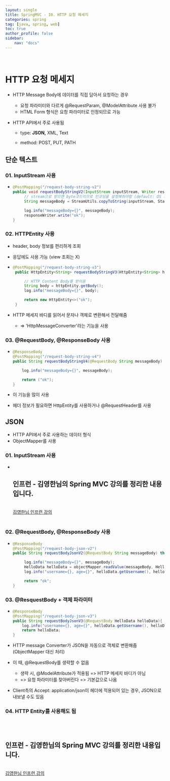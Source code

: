 ```yaml
---
layout: single
title: SpringMVC - 10. HTTP 요청 메세지
categories: spring
tag: [java, spring, web]
toc: true 
author_profile: false
sidebar:
    nav: "docs"
---
```


<br/>

# HTTP 요청 메세지

- HTTP Message Body에 데이터를 직접 담아서 요청하는 경우

  - 요청 파라미터와 다르게 @RequestParam, @ModelAttribute 사용 불가
  - HTML Form 형식은 요청 파라미터로 인정되므로 가능

- HTTP API에서 주로 사용됨

  - type: **JSON,** XML, Text

  - method: POST, PUT, PATH

## 단순 텍스트

### 01. InputStream 사용

- ```java
  @PostMapping("/request-body-string-v2")
  public void requestBodyStringV2(InputStream inputStream, Writer responseWriter) throws IOException {
       // stream으로 받으면 byte코드이므로 인코딩을 설정해줘야함 (default: OS 기본설정)
       String messageBody = StreamUtils.copyToString(inputStream, StandardCharsets.UTF_8);
  
       log.info("messageBody={}", messageBody);
       responseWriter.write("ok");
  }
  ```

### 02. HTTPEntity 사용

- header, body 정보를 편리하게 조회
- 응답에도 사용 가능 (view 조회는 X)

- ```java
  @PostMapping("/request-body-string-v3")
   public HttpEntity<String> requestBodyStringV3(HttpEntity<String> httpEntity) throws IOException {
  
       // HTTP Content Body를 받아옴
       String body = httpEntity.getBody();
       log.info("messageBody={}", body);
  
       return new HttpEntity<>("ok");
   }
  ```

- HTTP 메세지 바디를 읽어서 문자나 객체로 변환해서 전달해줌

  - => 'HttpMessageConverter'라는 기능을 사용

### 03. @RequestBody, @ResponseBody 사용

- ```java
  @ResponseBody
  @PostMapping("/request-body-string-v4")
  public String requestBodyStringV4(@RequestBody String messageBody) throws IOException {
  
      log.info("messageBody={}", messageBody);
  
      return ("ok");
  }
  ```

- 이 기능을 많이 사용

- 헤더 정보가 필요하면 HttpEntity를 사용하거나 @RequestHeader를 사용

## JSON

- HTTP API에서 주로 사용하는 데이터 형식
- ObjectMapper를 사용

### 01. InputStream 사용

- <div class='notice--warning'>
      <br/>
      <h2>
         인프런 - 김영한님의 <strong>Spring MVC 강의</strong>를 정리한 내용입니다. <br/> 
      </h2><br/>
      <a href="https://www.inflearn.com/course/%EC%8A%A4%ED%94%84%EB%A7%81-mvc-1/dashboard" class="btn btn--info">김영한님 인프런 강의</a><br/>
      <br/>
  </div>

### 02. @RequestBody, @ResponseBody 사용

- ```java
  @ResponseBody
  @PostMapping("/request-body-json-v2")
  public String requestBodyJsonV2(@RequestBody String messageBody) throws IOException {
  
       log.info("messageBody={}", messageBody);
       HelloData helloData = objectMapper.readValue(messageBody, HelloData.class);
       log.info("username={}, age={}", helloData.getUsername(), helloData.getAge());
  
       return "ok";
  }
  ```

### 03. @ResquestBody + 객체 파라미터

- ```java
  @ResponseBody
  @PostMapping("/request-body-json-v3")
  public String requestBodyJsonV3(@RequestBody HelloData helloData){
      log.info("username={}, age={}", helloData.getUsername(), helloData.getAge());
      return helloData;
  }
  ```

- HTTP message Converter가 JSON을 자동으로 객체로 변환해줌 (ObjectMapper 대신 처리)

- 이 때, @RequestBody를 생략할 수 없음

  - 생략 시, @ModelAttribute가 적용됨 => HTTP 메세지 바디가 아님
  - => 요청 파라미터를 찾아버린다 => 기본값으로 나옴

- Client측의 Accept: application/json이 헤더에 적용되어 있는 경우, JSON으로 내보낼 수도 있음

### 04. HTTP Entity를 사용해도 됨

<br/>


<div class='notice--warning'>
    <br/>
    <h2>
       인프런 - 김영한님의 <strong>Spring MVC 강의</strong>를 정리한 내용입니다. <br/> 
    </h2><br/>
    <a href="https://www.inflearn.com/course/%EC%8A%A4%ED%94%84%EB%A7%81-mvc-1/dashboard" class="btn btn--info">김영한님 인프런 강의</a><br/>
    <br/>
</div>
